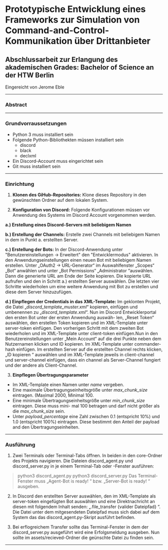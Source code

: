 # Prototypische Entwicklung eines Frameworks zur Simulation von Command-and-Control-Kommunikation über Drittanbieter

## Abschlussarbeit zur Erlangung des akademischen Grades: Bachelor of Science an der HTW Berlin

Eingereicht von Jerome Eble

-----

### Abstract

-----

### Grundvorraussetzungen

- Python 3 muss installiert sein
- Folgende Python-Bibliothekten müssen installiert sein
    - discord
    - black
    - declxml
- Ein Discord-Account muss eingerichtet sein
- Git muss installiert sein

-----

### Einrichtung

1. **Klonen des GiHub-Repositories:** Klone dieses Repository in den gewünschten Ordner auf dem lokalen System.

2. **Konfiguration von Discord:** Folgende Konfigurationen müssen vor Anwendung des Systems im Discord Account vorgenommen werden.

  **a.) Erstellung eines Discord-Servers mit beliebigem Namen**

  **b.) Erstellung der Channels:** Erstelle zwei Channels mit beliebigem Namen in dem in Punkt a. erstellten Server.

  **c.) Erstellung der Bots:** 
In der Discord-Anwendung unter "Benutzereinstellungen -> Erweitert" den "Entwicklermodus" aktivieren. In den Anwendungseinstellungen einen neuen Bot mit beliebigem Namen erstellen. Unter „OAuth2 -> URL-Generator“ im Auswahlfenster „Scopes“ „Bot“ anwählen und
unter „Bot Permissions“ „Administrator “auswählen. Dann die generierte URL am
Ende der Seite kopieren. Die kopierte URL aufrufen und den in Schritt a.) erstellten Server auswählen. Die letzten vier Schritte wiederholen um eine weitere Anwendung mit Bot zu erstellen
und diese dem Server hinzuzufügen.

  **d.) Einpflegen der Credentials in das XML-Template:** 
Im geklonten Projekt, die Datei „_discord_template_muster.xml_“ kopieren, einfügen und umbenennen zu „_discord_template.xml_“. Nun im Discord Entwicklerportal den ersten Bot unter der ersten Anwendung auswäh- len, „Reset Token“ auswählen, den erstellen Token kopieren und im XML-Template unter server-token einfügen. Den vorherigen Schritt mit dem zweiten Bot wiederholen und im XML-Template unter client-token einfügen.Nun in den Benutzereinstellungen unter „Mein Account“ auf die drei Punkte neben dem Nutzernamen klicken und ID kopieren. Im XML-Template unter commander-hash einfügen. Im erstellten Server auf die erstellten Channel rechts klicken, „ID kopieren “ auswählen und im XML-Template jeweils in client-channel und server-channel einfügen, dass ein channel als Server-Channel fungiert und der andere als Client-Channel.

3. **Einpflegen Übertragungsparameter**
  - Im XML-Template einen Namen unter *name* vergeben.
  - Eine maximale Übertragungseinheitsgröße unter _max_chunk_size_ eintragen. (Maximal 2000,
Minimal 100.
  - Eine minimale Übertragungseinheitsgröße unter _min_chunk_size_ eintragen. Diese muss mini-
mal 100 betragen und darf nicht größer als die _max_chunk_size_ sein.
  - Unter _payload_percentage_ eine Zahl zwischen 0.1 (entspricht 10%) und 1.0 (entspricht 100%)
eintragen. Diese bestimmt den Anteil der payload and den Übertragungseinheiten.

-----

### Ausführung

1. Zwei Terminals oder Terminal-Tabs öffnen. In beiden in den core-Ordner des Projekts navigieren. Die Dateien discord_agent.py und discord_server.py in je einem Terminal-Tab oder -Fenster ausführen:
> python3 discord_agent.py
> python3 discord_server.py
Das Terminal-Fenster muss „Agent-Bot is ready! “ bzw. „Server-Bot is ready! “ ausgeben.

2. In Discord den erstellten Server auswählen, den im XML-Template als server-token eingefügten Bot auswählen und eine Direktnachricht an diesen mit folgendem Inhalt senden: „.file_transfer {valider Dateipfad} “. Die Datei unter dem mitgesendeten Dateipfad muss sich dabei auf dem System das das discord_agent.py-Skript ausführt befinden.

3. Bei erflogreichem Transfer sollte das Terminal-Fenster in dem der discord_server.py ausgeführt wird eine Erfolgsmeldung ausgeben. Nun sollte im assets/recieved-Ordner die geünschte Datei zu finden sein.

-----
